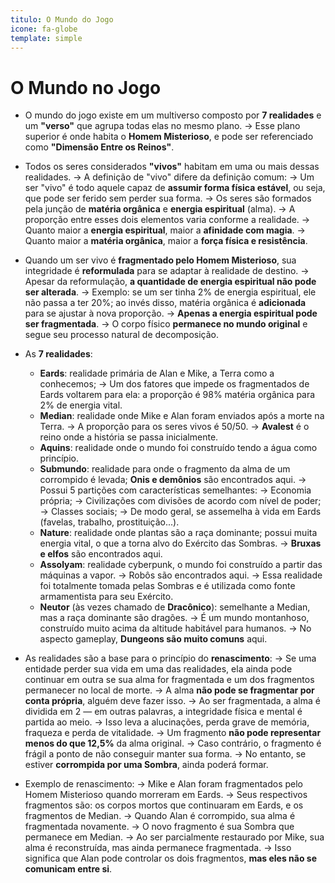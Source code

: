 ```yaml
---
titulo: O Mundo do Jogo
icone: fa-globe
template: simple
---
```


# O Mundo no Jogo

* O mundo do jogo existe em um multiverso composto por **7 realidades** e um **"verso"** que agrupa todas elas no mesmo plano.
  -> Esse plano superior é onde habita o **Homem Misterioso**, e pode ser referenciado como **"Dimensão Entre os Reinos"**.

* Todos os seres considerados **"vivos"** habitam em uma ou mais dessas realidades.
  -> A definição de "vivo" difere da definição comum:
     -> Um ser "vivo" é todo aquele capaz de **assumir forma física estável**, ou seja, que pode ser ferido sem perder sua forma.
  -> Os seres são formados pela junção de **matéria orgânica** e **energia espiritual** (alma).
     -> A proporção entre esses dois elementos varia conforme a realidade.
     -> Quanto maior a **energia espiritual**, maior a **afinidade com magia**.
     -> Quanto maior a **matéria orgânica**, maior a **força física e resistência**.

* Quando um ser vivo é **fragmentado pelo Homem Misterioso**, sua integridade é **reformulada** para se adaptar à realidade de destino.
  -> Apesar da reformulação, **a quantidade de energia espiritual não pode ser alterada**.
     -> Exemplo: se um ser tinha 2% de energia espiritual, ele não passa a ter 20%; ao invés disso, matéria orgânica é **adicionada** para se ajustar à nova proporção.
  -> **Apenas a energia espiritual pode ser fragmentada**.
     -> O corpo físico **permanece no mundo original** e segue seu processo natural de decomposição.

* As **7 realidades**:
  * **Eards**: realidade primária de Alan e Mike, a Terra como a conhecemos;
    -> Um dos fatores que impede os fragmentados de Eards voltarem para ela: a proporção é 98% matéria orgânica para 2% de energia vital.
  * **Median**: realidade onde Mike e Alan foram enviados após a morte na Terra.
    -> A proporção para os seres vivos é 50/50.
    -> **Avalest** é o reino onde a história se passa inicialmente.
  * **Aquins**: realidade onde o mundo foi construído tendo a água como princípio.
  * **Submundo**: realidade para onde o fragmento da alma de um corrompido é levada; **Onis e demônios** são encontrados aqui.
    -> Possui 5 partições com características semelhantes:
       -> Economia própria;
       -> Civilizações com divisões de acordo com nível de poder;
       -> Classes sociais;
    -> De modo geral, se assemelha à vida em Eards (favelas, trabalho, prostituição...).
  * **Nature**: realidade onde plantas são a raça dominante; possui muita energia vital, o que a torna alvo do Exército das Sombras.
    -> **Bruxas e elfos** são encontrados aqui.
  * **Assolyam**: realidade cyberpunk, o mundo foi construído a partir das máquinas a vapor.
    -> Robôs são encontrados aqui.
    -> Essa realidade foi totalmente tomada pelas Sombras e é utilizada como fonte armamentista para seu Exército.
  * **Neutor** (às vezes chamado de **Dracônico**): semelhante a Median, mas a raça dominante são dragões.
    -> É um mundo montanhoso, construído muito acima da altitude habitável para humanos.
    -> No aspecto gameplay, **Dungeons são muito comuns** aqui.

* As realidades são a base para o princípio do **renascimento**:
  -> Se uma entidade perder sua vida em uma das realidades, ela ainda pode continuar em outra se sua alma for fragmentada e um dos fragmentos permanecer no local de morte.
  -> A alma **não pode se fragmentar por conta própria**, alguém deve fazer isso.
  -> Ao ser fragmentada, a alma é dividida em 2 — em outras palavras, a integridade física e mental é partida ao meio.
     -> Isso leva a alucinações, perda grave de memória, fraqueza e perda de vitalidade.
  -> Um fragmento **não pode representar menos do que 12,5%** da alma original.
     -> Caso contrário, o fragmento é frágil a ponto de não conseguir manter sua forma.
     -> No entanto, se estiver **corrompida por uma Sombra**, ainda poderá formar.

* Exemplo de renascimento:
  -> Mike e Alan foram fragmentados pelo Homem Misterioso quando morreram em Eards.
     -> Seus respectivos fragmentos são: os corpos mortos que continuaram em Eards, e os fragmentos de Median.
  -> Quando Alan é corrompido, sua alma é fragmentada novamente.
     -> O novo fragmento é sua Sombra que permanece em Median.
     -> Ao ser parcialmente restaurado por Mike, sua alma é reconstruída, mas ainda permanece fragmentada.
        -> Isso significa que Alan pode controlar os dois fragmentos, **mas eles não se comunicam entre si**.
